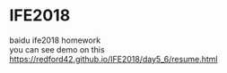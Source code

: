 # IFE2018
baidu ife2018 homework               
you can see demo on this https://redford42.github.io/IFE2018/day5_6/resume.html
